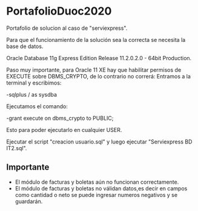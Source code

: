 # PortafolioDuoc2020
Portafolio de solucion al caso de "serviexpress".

Para que el funcionamiento de la solución sea la correcta se necesita la base de datos.

Oracle Database 11g Express Edition Release 11.2.0.2.0 - 64bit Production.

Paso muy importante, para Oracle 11 XE hay que habilitar permisos de EXECUTE sobre DBMS_CRYPTO, de lo contrario no correrá:
Entramos a la terminal y escribimos:

-sqlplus / as sysdba

Ejecutamos el comando:

-grant execute on dbms_crypto to PUBLIC;

Esto para poder ejecutarlo en cualquier USER.

Ejecutar el script "creacion usuario.sql" y luego ejecutar "Serviexpress BD IT2.sql".

Importante
-------
- El módulo de facturas y boletas aún no funcionan correctamente.
- El módulo de facturas y boletas no válidan datos,es decir en campos como cantidad o neto se puede ingresar numeros negativos
y se guardarán.

